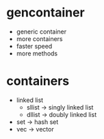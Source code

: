 # gencontainer

- generic container
- more containers
- faster speed
- more methods

# containers

- linked list
  - sllist -> singly linked list
  - dllist -> doubly linked list
- set -> hash set
- vec -> vector